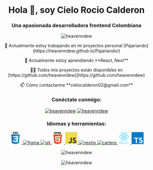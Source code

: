 <h1 align="center">Hola 👋, soy Cielo Rocio Calderon</h1>
<h3 align="center">Una apasionada desarrolladora frontend Colombiana</h3>

<p align="center"> <img src="https://komarev.com/ghpvc/?username=heavenndew&label=Profile%20views&color=0e75b6&style=flat" alt="heavenndew" /> </p>

<p align="center">🔭 Actualmente estoy trabajando en mi proyectos personal [Pajariando](https://heavenndew.github.io/Pajariando/)</p>
<p align="center">🌱 Actualmente estoy aprendiendo **React, Next**</p>
<p align="center">👨‍💻 Todos mis proyectos están disponibles en [https://github.com/heavenndew](https://github.com/heavenndew)</p>
<p align="center">📫 Cómo contactarme **cielocalderon02@gmail.com**</p>







<h3 align="center">Conéctate conmigo:</h3>
<p align="center">
<a href="https://linkedin.com/in/heavenndew" target="blank"><img align="center" src="https://raw.githubusercontent.com/rahuldkjain/github-profile-readme-generator/master/src/images/icons/Social/linked-in-alt.svg" alt="heavenndew" height="30" width="40" /></a>
<a href="https://codesandbox.com/heavenndew" target="blank"><img align="center" src="https://raw.githubusercontent.com/rahuldkjain/github-profile-readme-generator/master/src/images/icons/Social/codesandbox.svg" alt="heavenndew" height="30" width="40" /></a>
</p>

<h3 align="center">Idiomas y herramientas:</h3>
<p align="center"> <a href="https://www.w3schools.com/css/" target="_blank" rel="noreferrer"> <img src="https://raw.githubusercontent.com/devicons/devicon/master/icons/css3/css3-original-wordmark.svg" alt="css3" width="40" height="40"/> </a> <a href="https://www.figma.com/" target="_blank" rel="noreferrer"> <img src="https://www.vectorlogo.zone/logos/figma/figma-icon.svg" alt="figma" width="40" height="40"/> </a> <a href="https://git-scm.com/" target="_blank" rel="noreferrer"> <img src="https://www.vectorlogo.zone/logos/git-scm/git-scm-icon.svg" alt="git" width="40" height="40"/> </a> <a href="https://www.w3.org/html/" target="_blank" rel="noreferrer"> <img src="https://raw.githubusercontent.com/devicons/devicon/master/icons/html5/html5-original-wordmark.svg" alt="html5" width="40" height="40"/> </a> <a href="https://developer.mozilla.org/es-ES/docs/Web/JavaScript" target="_blank" rel="noreferrer"> <img src="https://raw.githubusercontent.com/devicons/devicon/master/icons/javascript/javascript-original.svg" alt="javascript" <img src="https://raw.githubusercontent.com/devicons/devicon/master/icons/linux/linux-original.svg" alt="linux" width="40" height="40"/> </a> <a href="https://nextjs.org/" target="_blank" rel="noreferrer"> <img src="https://cdn.worldvectorlogo.com/logos/nextjs-2.svg" alt="nextjs" width="40" height="40"/> </a> <a href="https://postman.com" target="_blank" rel="noreferrer"> <img src="https://www.vectorlogo.zone/logos/getpostman/getpostman-icon.svg" alt="cartero" ancho="40" alto="40"/> </a> <a href="https://reactjs.org/" target="_blank" rel="noreferrer"> <img src="https://raw.githubusercontent.com/devicons/devicon/master/icons/react/react-original-wordmark.svg" alt="react" width="40" height="40"/> </a> <a href="https://www.typescriptlang.org/" target="_blank" rel="noreferrer"> <img src="https://raw.githubusercontent.com/devicons/devicon/master/icons/typescript/typescript-original.svg" alt="typescript" width="40" height="40"/> </a> </p>

<div align="center">
  <p><img align="center" src="https://github-readme-stats.vercel.app/api/top-langs?username=heavenndew&show_icons=true&locale=es&layout=compact" alt="heavenndew" /></p>

<p> <img align="center" src="https://github-readme-stats.vercel.app/api?username=heavenndew&show_icons=true&locale=es" alt="heavenndew" /></p>
</div>


